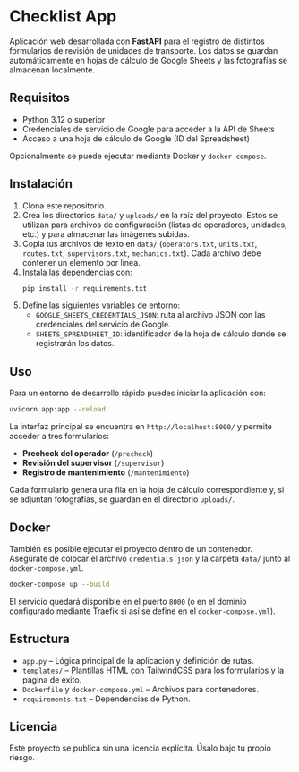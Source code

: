 # Checklist App

Aplicación web desarrollada con **FastAPI** para el registro de distintos formularios de revisión de unidades de transporte. Los datos se guardan automáticamente en hojas de cálculo de Google Sheets y las fotografías se almacenan localmente.

## Requisitos

- Python 3.12 o superior
- Credenciales de servicio de Google para acceder a la API de Sheets
- Acceso a una hoja de cálculo de Google (ID del Spreadsheet)

Opcionalmente se puede ejecutar mediante Docker y `docker-compose`.

## Instalación

1. Clona este repositorio.
2. Crea los directorios `data/` y `uploads/` en la raíz del proyecto. Estos se utilizan para archivos de configuración (listas de operadores, unidades, etc.) y para almacenar las imágenes subidas.
3. Copia tus archivos de texto en `data/` (`operators.txt`, `units.txt`, `routes.txt`, `supervisors.txt`, `mechanics.txt`). Cada archivo debe contener un elemento por línea.
4. Instala las dependencias con:
   ```bash
   pip install -r requirements.txt
   ```
5. Define las siguientes variables de entorno:
   - `GOOGLE_SHEETS_CREDENTIALS_JSON`: ruta al archivo JSON con las credenciales del servicio de Google.
   - `SHEETS_SPREADSHEET_ID`: identificador de la hoja de cálculo donde se registrarán los datos.

## Uso

Para un entorno de desarrollo rápido puedes iniciar la aplicación con:

```bash
uvicorn app:app --reload
```

La interfaz principal se encuentra en `http://localhost:8000/` y permite acceder a tres formularios:

- **Precheck del operador** (`/precheck`)
- **Revisión del supervisor** (`/supervisor`)
- **Registro de mantenimiento** (`/mantenimiento`)

Cada formulario genera una fila en la hoja de cálculo correspondiente y, si se adjuntan fotografías, se guardan en el directorio `uploads/`.

## Docker

También es posible ejecutar el proyecto dentro de un contenedor. Asegúrate de colocar el archivo `credentials.json` y la carpeta `data/` junto al `docker-compose.yml`.

```bash
docker-compose up --build
```

El servicio quedará disponible en el puerto `8000` (o en el dominio configurado mediante Traefik si así se define en el `docker-compose.yml`).

## Estructura

- `app.py` – Lógica principal de la aplicación y definición de rutas.
- `templates/` – Plantillas HTML con TailwindCSS para los formularios y la página de éxito.
- `Dockerfile` y `docker-compose.yml` – Archivos para contenedores.
- `requirements.txt` – Dependencias de Python.

## Licencia

Este proyecto se publica sin una licencia explícita. Úsalo bajo tu propio riesgo.

